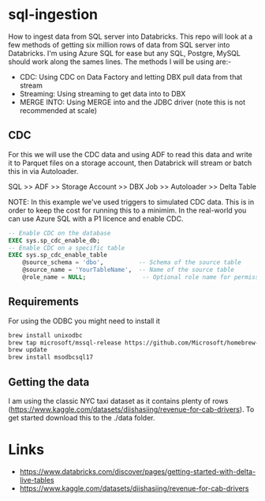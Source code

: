 # sql-ingestion
How to ingest data from SQL server into Databricks.  This repo will look at a few methods of getting six million rows of data from SQL server into Databricks.  I'm using Azure SQL for ease but any SQL, Postgre, MySQL should work along the sames lines.  The methods I will be using are:-
 - CDC: Using CDC on Data Factory and letting DBX pull data from that stream
 - Streaming: Using streaming to get data into to DBX
 - MERGE INTO: Using MERGE into and the JDBC driver (note this is not recommended at scale)


## CDC
For this we will use the CDC data and using ADF to read this data and write it to Parquet files on a storage account, then Databrick will stream or batch this in via Autoloader.

SQL >> ADF >> Storage Account >> DBX Job >> Autoloader >> Delta Table

NOTE: In this example we've used triggers to simulated CDC data.  This is in order to keep the cost for running this to a minimim.  In the real-world you can use Azure SQL with a P1 licence and enable CDC.

```sql
-- Enable CDC on the database
EXEC sys.sp_cdc_enable_db;
-- Enable CDC on a specific table
EXEC sys.sp_cdc_enable_table
    @source_schema = 'dbo',          -- Schema of the source table
    @source_name = 'YourTableName',  -- Name of the source table
    @role_name = NULL;                -- Optional role name for permissions
```



## Requirements
For using the ODBC you might need to install it
```bash
brew install unixodbc
brew tap microsoft/mssql-release https://github.com/Microsoft/homebrew-mssql-release
brew update
brew install msodbcsql17
```

## Getting the data
I am using the classic NYC taxi dataset as it contains plenty of rows (https://www.kaggle.com/datasets/diishasiing/revenue-for-cab-drivers).  To get started download this to the ./data folder.

# Links
- https://www.databricks.com/discover/pages/getting-started-with-delta-live-tables
- https://www.kaggle.com/datasets/diishasiing/revenue-for-cab-drivers